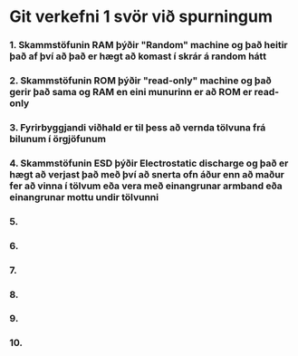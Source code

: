 # Git verkefni 1 svör við spurningum
### 1. Skammstöfunin RAM þýðir "Random" machine og það heitir það af því að það er hægt að komast í skrár á random hátt

### 2. Skammstöfunin ROM þýðir "read-only" machine og það gerir það sama og RAM en eini munurinn er að ROM er read-only

### 3. Fyrirbyggjandi viðhald er til þess að vernda tölvuna frá bilunum í örgjöfunum

### 4. Skammstöfunin ESD þýðir Electrostatic discharge og það er hægt að verjast það með því að snerta ofn áður enn að maður fer að vinna í tölvum eða vera með einangrunar armband eða einangrunar mottu undir tölvunni

### 5.

### 6.

### 7.

### 8.

### 9.

### 10.